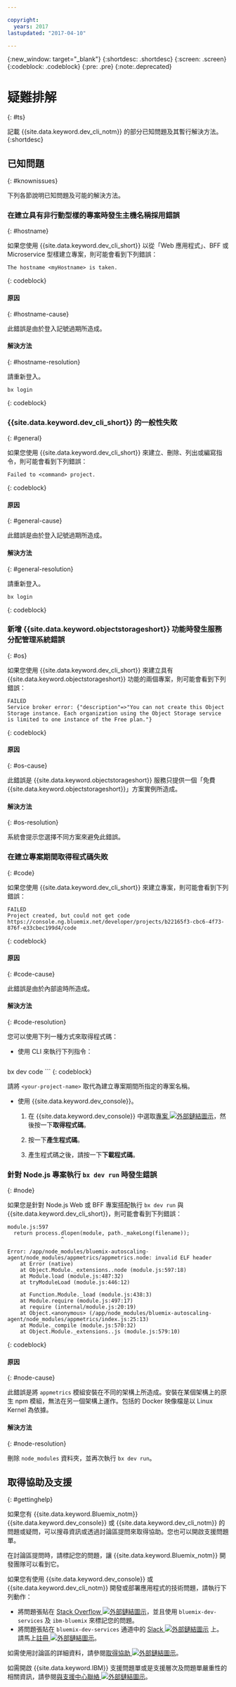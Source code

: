 ```yaml
---

copyright:
  years: 2017
lastupdated: "2017-04-10"

---
```


{:new_window: target="_blank"}
{:shortdesc: .shortdesc}
{:screen: .screen}
{:codeblock: .codeblock}
{:pre: .pre}
{:note:.deprecated}

# 疑難排解
{: #ts}

記載 {{site.data.keyword.dev_cli_notm}} 的部分已知問題及其暫行解決方法。
{:shortdesc}

<!-- Add a headings and paragraphs about troubleshooting for your service, or a list of known issues and workarounds. -->

## 已知問題
{: #knownissues}

下列各節說明已知問題及可能的解決方法。


### 在建立具有非行動型樣的專案時發生主機名稱採用錯誤
{: #hostname}

如果您使用 {{site.data.keyword.dev_cli_short}} 以從「Web 應用程式」、BFF 或 Microservice 型樣建立專案，則可能會看到下列錯誤：

```
The hostname <myHostname> is taken.
```
{: codeblock}


#### 原因
{: #hostname-cause}
   
此錯誤是由於登入記號過期所造成。


#### 解決方法
{: #hostname-resolution}

請重新登入。

```
bx login
```
{: codeblock}


### {{site.data.keyword.dev_cli_short}} 的一般性失敗
{: #general}

如果您使用 {{site.data.keyword.dev_cli_short}} 來建立、刪除、列出或編寫指令，則可能會看到下列錯誤：

```
Failed to <command> project.
```
{: codeblock}


#### 原因
{: #general-cause}
   
此錯誤是由於登入記號過期所造成。


#### 解決方法
{: #general-resolution}

請重新登入。

```
bx login
```
{: codeblock}


### 新增 {{site.data.keyword.objectstorageshort}} 功能時發生服務分配管理系統錯誤
{: #os}

如果您使用 {{site.data.keyword.dev_cli_short}} 來建立具有 {{site.data.keyword.objectstorageshort}} 功能的兩個專案，則可能會看到下列錯誤：

```
FAILED
Service broker error: {"description"=>"You can not create this Object Storage instance. Each organization using the Object Storage service is limited to one instance of the Free plan."}
```
{: codeblock}


#### 原因
{: #os-cause}
   
此錯誤是 {{site.data.keyword.objectstorageshort}} 服務只提供一個「免費 {{site.data.keyword.objectstorageshort}}」方案實例所造成。


#### 解決方法
{: #os-resolution}

系統會提示您選擇不同方案來避免此錯誤。


### 在建立專案期間取得程式碼失敗
{: #code}

如果您使用 {{site.data.keyword.dev_cli_short}} 來建立專案，則可能會看到下列錯誤：
	
```
FAILED                            
Project created, but could not get code
https://console.ng.bluemix.net/developer/projects/b22165f3-cbc6-4f73-876f-e33cbec199d4/code
```
{: codeblock}
	

#### 原因
{: #code-cause}

此錯誤是由於內部逾時所造成。
	

#### 解決方法
{: #code-resolution}

您可以使用下列一種方式來取得程式碼：

* 使用 CLI 來執行下列指令：

   ```
bx dev code <your-project-name>
	```
   {: codeblock}

   請將 `<your-project-name>` 取代為建立專案期間所指定的專案名稱。

* 使用 {{site.data.keyword.dev_console}}。

	1. 在 {{site.data.keyword.dev_console}} 中選取[專案 ![外部鏈結圖示](../icons/launch-glyph.svg "外部鏈結圖示")](https://console.{DomainName}/developer/projects)，然後按一下**取得程式碼**。

	2. 按一下**產生程式碼**。

	3. 產生程式碼之後，請按一下**下載程式碼**。


### 針對 Node.js 專案執行 `bx dev run` 時發生錯誤
{: #node}

如果您是針對 Node.js Web 或 BFF 專案搭配執行 `bx dev run` 與 {{site.data.keyword.dev_cli_short}}，則可能會看到下列錯誤：

```
module.js:597
  return process.dlopen(module, path._makeLong(filename));
                 ^

Error: /app/node_modules/bluemix-autoscaling-agent/node_modules/appmetrics/appmetrics.node: invalid ELF header
    at Error (native)
    at Object.Module._extensions..node (module.js:597:18)
    at Module.load (module.js:487:32)
    at tryModuleLoad (module.js:446:12)

    at Function.Module._load (module.js:438:3)
    at Module.require (module.js:497:17)
    at require (internal/module.js:20:19)
    at Object.<anonymous> (/app/node_modules/bluemix-autoscaling-agent/node_modules/appmetrics/index.js:25:13)
    at Module._compile (module.js:570:32)
    at Object.Module._extensions..js (module.js:579:10)
```
{: codeblock}


#### 原因
{: #node-cause}
   
此錯誤是將 `appmetrics` 模組安裝在不同的架構上所造成。安裝在某個架構上的原生 npm 模組，無法在另一個架構上運作。包括的 Docker 映像檔是以 Linux Kernel 為依據。


#### 解決方法
{: #node-resolution}

刪除 `node_modules` 資料夾，並再次執行 `bx dev run`。


<!--
## Troubleshooting techniques
{: #tstechniques}
-->

<!-- Add a heading and content for how to get help and support. Use this template for beta and GA services:  -->


## 取得協助及支援
{: #gettinghelp}

如果您有 {{site.data.keyword.Bluemix_notm}} {{site.data.keyword.dev_console}} 或 {{site.data.keyword.dev_cli_notm}} 的問題或疑問，可以搜尋資訊或透過討論區提問來取得協助。您也可以開啟支援問題單。

在討論區提問時，請標記您的問題，讓 {{site.data.keyword.Bluemix_notm}} 開發團隊可以看到它。

<!--Insert the appropriate Stack Overflow tag for your service for <service_keyword> in URL and text below:  -->

如果您有使用 {{site.data.keyword.dev_console}} 或 {{site.data.keyword.dev_cli_notm}} 開發或部署應用程式的技術問題，請執行下列動作：

* 將問題張貼在 [Stack Overflow ![外部鏈結圖示](../icons/launch-glyph.svg "外部鏈結圖示")](http://stackoverflow.com/search?q=bluemix-dev-services+ibm-bluemix)，並且使用 `bluemix-dev-services` 及 `ibm-bluemix` 來標記您的問題。
* 將問題張貼在 `bluemix-dev-services` 通道中的 [Slack ![外部鏈結圖示](../icons/launch-glyph.svg "外部鏈結圖示")](http://ibm-cloud-tech.slack.com/) 上。請馬上[註冊 ![外部鏈結圖示](../icons/launch-glyph.svg "外部鏈結圖示")](http://ibm.biz/IBMCloudNativeSlack)。


<!--Insert the appropriate dW Answers tag for your service for <service_keyword> in URL below:  -->
<!--
* For questions about the service and getting started instructions, use the [IBM developerWorks dW Answers ![External link icon](../icons/launch-glyph.svg "External link icon")](https://developer.ibm.com/answers/topics/bluemix-dev-services/?smartspace=bluemix) forum. Include the  "bluemix-dev-services" and "bluemix" tags.
* -->

如需使用討論區的詳細資料，請參閱[取得協助 ![外部鏈結圖示](../icons/launch-glyph.svg "外部鏈結圖示")](/docs/support/index.html#getting-help)。

如需開啟 {{site.data.keyword.IBM}} 支援問題單或是支援層次及問題單嚴重性的相關資訊，請參閱[與支援中心聯絡 ![外部鏈結圖示](../icons/launch-glyph.svg "外部鏈結圖示")](/docs/support/index.html#contacting-support)。

<!--Add a heading and content for how to get help. (Support not available for experimental.) Use this template for experimental services:  -->

